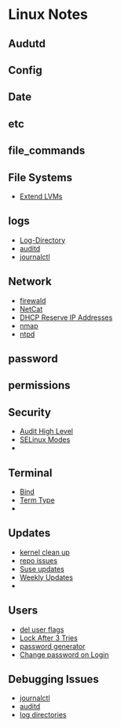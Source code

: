 # Linux Notes
## Audutd

## Config

## Date

## etc

## file_commands

## File Systems
- [Extend LVMs](https://github.com/richard-sebos/linux-notes/blob/main/file_systems/extending_lvm.md)

## logs
- [Log-Directory](https://github.com/richard-sebos/linux-notes/blob/main/Logs/Log-Directory.md)
- [auditd](https://github.com/richard-sebos/linux-notes/blob/main/Logs/auditd.md)
- [journalctl](https://github.com/richard-sebos/linux-notes/blob/main/Logs/journalctl.md)
  
## Network
- [firewald](https://github.com/richard-sebos/linux-notes/tree/main/Network/firewalls)
- [NetCat](https://github.com/richard-sebos/linux-notes/blob/main/Network/Netcat.md)
- [DHCP Reserve IP Addresses](https://github.com/richard-sebos/linux-notes/blob/main/Network/ReserveIP.md)
- [nmap](https://github.com/richard-sebos/linux-notes/blob/main/Network/nmap.md)
- [ntpd](https://github.com/richard-sebos/linux-notes/blob/main/Network/ntpd.md)

## password

## permissions

## Security
- [Audit High Level](https://github.com/richard-sebos/linux-notes/blob/main/Security/AuditHighLevel.md)
- [SELinux Modes](https://github.com/richard-sebos/linux-notes/blob/main/Security/SELinux.md)
- 
## Terminal
- [Bind](https://github.com/richard-sebos/linux-notes/blob/main/Terminal/bind.md)
- [Term Type]()
- 
## Updates
- [ kernel clean up](https://github.com/richard-sebos/linux-notes/blob/main/updates/Kernel_Cleanup.md)
- [repo issues](https://github.com/richard-sebos/linux-notes/blob/main/updates/RepoIssues.md)
- [Suse updates](https://github.com/richard-sebos/linux-notes/blob/main/updates/suse.md)
- [Weekly Updates](https://github.com/richard-sebos/linux-notes/blob/main/updates/Weekly_Updates.md)
- 
## Users
- [del user flags](https://github.com/richard-sebos/linux-notes/blob/main/Users/del_user.md) 
- [Lock After 3 Tries](https://github.com/richard-sebos/linux-notes/blob/main/Users/Lock_After_3_Tries.md) 
- [password generator](https://github.com/richard-sebos/linux-notes/blob/main/Users/password-generator.md) 
- [Change password on Login](https://github.com/richard-sebos/linux-notes/blob/main/Users/resetOnLogin.md) 

## Debugging Issues
- [journalctl](https://github.com/richard-sebos/linux-notes/blob/main/Logs/journalctl.md)
- [auditd](https://github.com/richard-sebos/linux-notes/blob/main/Logs/auditd.md)
- [log directories](https://github.com/richard-sebos/linux-notes/blob/main/Logs/Log-Directory.md)





